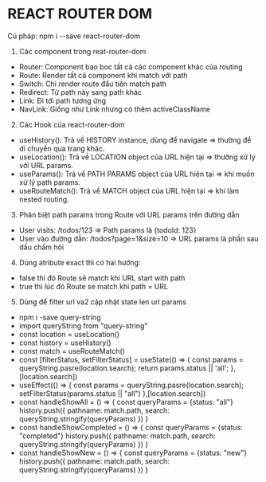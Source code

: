 # REACT ROUTER DOM

Cú pháp: npm i --save react-router-dom

1. Các component trong reat-router-dom

- Router: Component bao boc tất cả các component khác của routing
- Route: Render tất cả component khi match với path
- Switch: Chỉ render route đầu tiên match path
- Redirect: Từ path này sang path khác
- Link: Đi tới path tương ứng
- NavLink: Giống như Link nhưng có thêm activeClassName

2. Các Hook của react-router-dom

- useHistory(): Trả về HISTORY instance, dùng để navigate
  => thường để di chuyển qua trang khác.
- useLocation(): Trả về LOCATION object của URL hiện tại
  => thường xử lý với URL params.
- useParams(): Trả về PATH PARAMS object của URL hiện tại
  => khi muốn xử lý path params.
- useRouteMatch(): Trả về MATCH object của URL hiện tại
  => khi làm nested routing.

3. Phân biệt path params trong Route với URL params trên đường dẫn

- User visits: /todos/123 => Path params là {todoId: 123}
- User vào đường dẫn: /todos?page=1&size=10 => URL params là phần sau dấu chấm hỏi

4. Dùng atribute exact thì có hai hướng:

- false thì đó Route sẽ match khi URL start with path
- true thì lúc đó Route se match khi path = URL

5. Dùng để filter url va2 cập nhật state len url params

- npm i -save query-string
- import queryString from "query-string"
- const location = useLocation()
- const history = useHistory()
- const match = useRouteMatch()
- const [filterStatus, setFilterStatus] = useState(() => {
  const params = queryString.pasre(location.search);
  return params.status || 'all';
  },[location.search])
- useEffect(() => {
  const params = queryString.pasre(location.search);
  setFilterStatus(params.status || "all")
  },[location.search])
- const handleShowAll = () => {
  const queryParams = {status: "all"}
  history.push({
  pathname: match.path,
  search: queryString.stringify(queryParams)
  })
  }
- const handleShowCompleted = () => {
  const queryParams = {status: "completed"}
  history.push({
  pathname: match.path,
  search: queryString.stringify(queryParams)
  })
  }
- const handleShowNew = () => {
  const queryParams = {status: "new"}
  history.push({
  pathname: match.path,
  search: queryString.stringify(queryParams)
  })
  }

